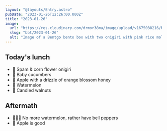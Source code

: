 ```yaml
---
layout: "@layouts/Entry.astro"
pubDate: "2023-01-26T12:26:00.000Z"
title: "2023-01-26"
image:
  url: "https://res.cloudinary.com/drmor38ma/image/upload/v1675038216/bbt/2023-01-26.jpg"
  slug: "bbt/2023-01-26"
  alt: "Image of a Bentgo bento box with two onigiri with pink rice molded into flowers, baby cucumbers, apple chunks covered in honey, watermelon, and candied walnuts"
---
```


## Today's lunch

- 🌸 Spam & corn flower onigiri
- 🥒 Baby cucumbers
- 🍯 Apple with a drizzle of orange blossom honey
- 🍉 Watermelon
- 🍫 Candied walnuts

## Aftermath

- 🙅🏻‍♀️ No more watermelon, rather have bell peppers
- 🍎 Apple is good
